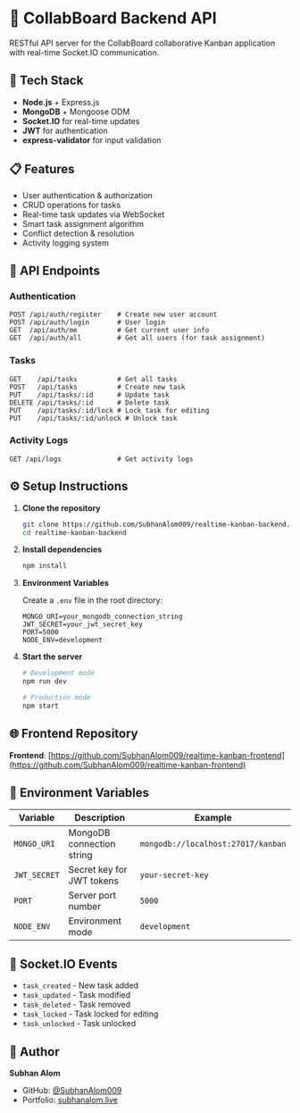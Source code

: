 # 📡 CollabBoard Backend API

RESTful API server for the CollabBoard collaborative Kanban application with real-time Socket.IO communication.

## 🚀 Tech Stack

- **Node.js** + Express.js
- **MongoDB** + Mongoose ODM
- **Socket.IO** for real-time updates
- **JWT** for authentication
- **express-validator** for input validation

## 📋 Features

- User authentication & authorization
- CRUD operations for tasks
- Real-time task updates via WebSocket
- Smart task assignment algorithm
- Conflict detection & resolution
- Activity logging system

## 🔗 API Endpoints

### Authentication
```
POST /api/auth/register    # Create new user account
POST /api/auth/login       # User login
GET  /api/auth/me          # Get current user info
GET  /api/auth/all         # Get all users (for task assignment)
```

### Tasks
```
GET    /api/tasks          # Get all tasks
POST   /api/tasks          # Create new task
PUT    /api/tasks/:id      # Update task
DELETE /api/tasks/:id      # Delete task
PUT    /api/tasks/:id/lock # Lock task for editing
PUT    /api/tasks/:id/unlock # Unlock task
```

### Activity Logs
```
GET /api/logs              # Get activity logs
```

## ⚙️ Setup Instructions

1. **Clone the repository**
   ```bash
   git clone https://github.com/SubhanAlom009/realtime-kanban-backend.git
   cd realtime-kanban-backend
   ```

2. **Install dependencies**
   ```bash
   npm install
   ```

3. **Environment Variables**
   
   Create a `.env` file in the root directory:
   ```env
   MONGO_URI=your_mongodb_connection_string
   JWT_SECRET=your_jwt_secret_key
   PORT=5000
   NODE_ENV=development
   ```

4. **Start the server**
   ```bash
   # Development mode
   npm run dev
   
   # Production mode
   npm start
   ```

## 🌐 Frontend Repository

**Frontend**: [https://github.com/SubhanAlom009/realtime-kanban-frontend](https://github.com/SubhanAlom009/realtime-kanban-frontend)

## 🔧 Environment Variables

| Variable | Description | Example |
|----------|-------------|---------|
| `MONGO_URI` | MongoDB connection string | `mongodb://localhost:27017/kanban` |
| `JWT_SECRET` | Secret key for JWT tokens | `your-secret-key` |
| `PORT` | Server port number | `5000` |
| `NODE_ENV` | Environment mode | `development` |

## 🔄 Socket.IO Events

- `task_created` - New task added
- `task_updated` - Task modified
- `task_deleted` - Task removed
- `task_locked` - Task locked for editing
- `task_unlocked` - Task unlocked

## 💪 Author

**Subhan Alom**
- GitHub: [@SubhanAlom009](https://github.com/SubhanAlom009)
- Portfolio: [subhanalom.live](https://subhanalom.live)
